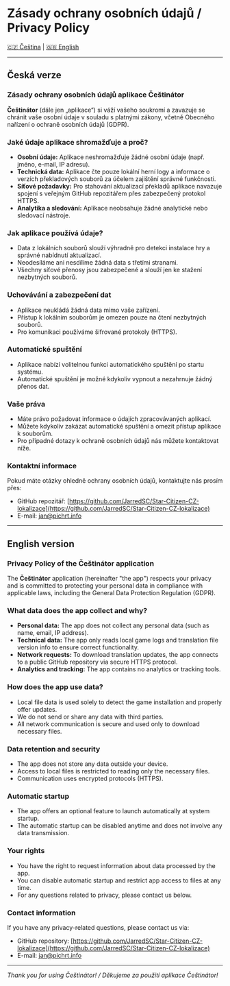 # Zásady ochrany osobních údajů / Privacy Policy

[🇨🇿 Čeština](#česká-verze) | [🇬🇧 English](#english-version)

---

## Česká verze

### Zásady ochrany osobních údajů aplikace Češtinátor

**Češtinátor** (dále jen „aplikace“) si váží vašeho soukromí a zavazuje se chránit vaše osobní údaje v souladu s platnými zákony, včetně Obecného nařízení o ochraně osobních údajů (GDPR).

### Jaké údaje aplikace shromažďuje a proč?

- **Osobní údaje:** Aplikace neshromažďuje žádné osobní údaje (např. jméno, e-mail, IP adresu).
- **Technická data:** Aplikace čte pouze lokální herní logy a informace o verzích překladových souborů za účelem zajištění správné funkčnosti.
- **Síťové požadavky:** Pro stahování aktualizací překladů aplikace navazuje spojení s veřejným GitHub repozitářem přes zabezpečený protokol HTTPS.
- **Analytika a sledování:** Aplikace neobsahuje žádné analytické nebo sledovací nástroje.

### Jak aplikace používá údaje?

- Data z lokálních souborů slouží výhradně pro detekci instalace hry a správné nabídnutí aktualizací.
- Neodesíláme ani nesdílíme žádná data s třetími stranami.
- Všechny síťové přenosy jsou zabezpečené a slouží jen ke stažení nezbytných souborů.

### Uchovávání a zabezpečení dat

- Aplikace neukládá žádná data mimo vaše zařízení.
- Přístup k lokálním souborům je omezen pouze na čtení nezbytných souborů.
- Pro komunikaci používáme šifrované protokoly (HTTPS).

### Automatické spuštění

- Aplikace nabízí volitelnou funkci automatického spuštění po startu systému.
- Automatické spuštění je možné kdykoliv vypnout a nezahrnuje žádný přenos dat.

### Vaše práva

- Máte právo požadovat informace o údajích zpracovávaných aplikací.
- Můžete kdykoliv zakázat automatické spuštění a omezit přístup aplikace k souborům.
- Pro případné dotazy k ochraně osobních údajů nás můžete kontaktovat níže.

### Kontaktní informace

Pokud máte otázky ohledně ochrany osobních údajů, kontaktujte nás prosím přes:

- GitHub repozitář: [https://github.com/JarredSC/Star-Citizen-CZ-lokalizace](https://github.com/JarredSC/Star-Citizen-CZ-lokalizace)
- E-mail: jan@pichrt.info

---

## English version

### Privacy Policy of the Češtinátor application

The **Češtinátor** application (hereinafter "the app") respects your privacy and is committed to protecting your personal data in compliance with applicable laws, including the General Data Protection Regulation (GDPR).

### What data does the app collect and why?

- **Personal data:** The app does not collect any personal data (such as name, email, IP address).
- **Technical data:** The app only reads local game logs and translation file version info to ensure correct functionality.
- **Network requests:** To download translation updates, the app connects to a public GitHub repository via secure HTTPS protocol.
- **Analytics and tracking:** The app contains no analytics or tracking tools.

### How does the app use data?

- Local file data is used solely to detect the game installation and properly offer updates.
- We do not send or share any data with third parties.
- All network communication is secure and used only to download necessary files.

### Data retention and security

- The app does not store any data outside your device.
- Access to local files is restricted to reading only the necessary files.
- Communication uses encrypted protocols (HTTPS).

### Automatic startup

- The app offers an optional feature to launch automatically at system startup.
- The automatic startup can be disabled anytime and does not involve any data transmission.

### Your rights

- You have the right to request information about data processed by the app.
- You can disable automatic startup and restrict app access to files at any time.
- For any questions related to privacy, please contact us below.

### Contact information

If you have any privacy-related questions, please contact us via:

- GitHub repository: [https://github.com/JarredSC/Star-Citizen-CZ-lokalizace](https://github.com/JarredSC/Star-Citizen-CZ-lokalizace)
- E-mail: jan@pichrt.info

---

*Thank you for using Češtinátor! / Děkujeme za použití aplikace Češtinátor!*
